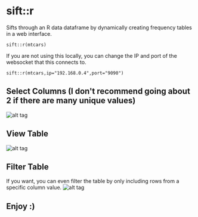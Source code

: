 # sift::r

Sifts through an R data dataframe by dynamically creating frequency tables in a web interface.

```
sift::r(mtcars)
```

If you are not using this locally, you can change the IP and port of the websocket that this connects to.

```
sift::r(mtcars,ip="192.168.0.4",port="9090")
```

## Select Columns (I don't recommend going about 2 if there are many unique values)
![alt tag](http://sift.rlang.io/table/github/columns.png)

## View Table
![alt tag](http://sift.rlang.io/table/github/table.png)

## Filter Table

If you want, you can even filter the table by only including rows from a specific column value.
![alt tag](http://sift.rlang.io/table/github/filter.png)

## Enjoy :)